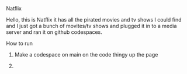 Natflix

Hello, this is Natflix it has all the pirated movies and
tv shows I could find and I just got a bunch of movites/tv shows and plugged it in to a media server and ran it on github codespaces.

How to run

1. Make a codespace on main on the code thingy up the page

2. 
